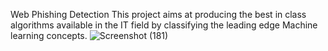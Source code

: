 Web Phishing Detection
This project aims at producing the best in class algorithms available in the IT field by classifying the leading edge Machine learning concepts.
![Screenshot (181)](https://user-images.githubusercontent.com/110193302/194695163-4e2ebf6e-5511-49c7-a280-21383c719eec.png)

